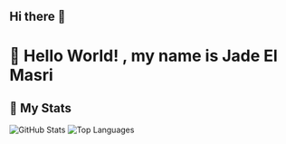 ## Hi there 👋

<!--
**JadeElMasri/JadeElMasri** is a ✨ _special_ ✨ repository because its `README.md` (this file) appears on your GitHub profile.

Here are some ideas to get you started:

- 🔭 I’m currently working on ...
- 🌱 I’m currently learning ...
- 👯 I’m looking to collaborate on ...
- 🤔 I’m looking for help with ...
- 💬 Ask me about ...
- 📫 How to reach me: ...
- 😄 Pronouns: ...
- ⚡ Fun fact: ...
-->

# 👋 Hello World! , my name is Jade El Masri

## 🧠 My Stats

![GitHub Stats](https://github-readme-stats.vercel.app/api?username=JadeElMasri&show_icons=true&theme=radical)
![Top Languages](https://github-readme-stats.vercel.app/api/top-langs/?username=JadeElMasri&layout=compact&theme=radical)


<!-- 🕓 Contribution Activity-->

<!-- This is a hidden comment in Markdown -->
